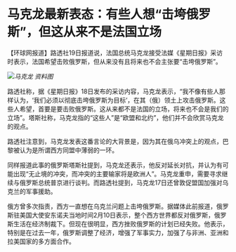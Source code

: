 # 马克龙最新表态：有些人想“击垮俄罗斯”，但这从来不是法国立场

​【环球网报道】路透社19日报道说，法国总统马克龙接受法媒《星期日报》采访时表示，法国希望击败俄罗斯，但从来没有且将来也不会主张要“击垮俄罗斯”。

![](https://inews.gtimg.com/newsapp_bt/0/15674142278/1000)_马克龙 资料图_

路透社称，据《星期日报》18日发布的采访内容，马克龙表示，“我不像有些人那样认为，‘我们必须以彻底击垮俄罗斯为目标’，在其（俄）领土上攻击俄罗斯。这些人希望，首要是要击败俄罗斯。这从来都不是法国的立场，将来也不会是我们的立场”。塔斯社称，马克龙指的“这些人”是“欧盟和北约”，他们并不会欣赏马克龙的观点。

路透社注意到，马克龙发表这番言论的大背景是，因为其在俄乌冲突上的观点，巴黎被认为是所谓西方同盟中薄弱的一环。

同样报道此事的俄罗斯塔斯社提到，马克龙还表示，他反对延长对抗，并认为有可能出现“无止境的冲突，而冲突的主要输家将是欧洲人”。马克龙重申，需要寻求继续与俄罗斯总统普京进行谈判。而路透社提到，马克龙17日还曾敦促盟国加强对乌克兰的军事援助。

俄方曾多次指责，西方一直想在乌克兰问题上击垮俄罗斯。据媒体此前报道，俄罗斯驻美国大使安东诺夫当地时间2月10日表示，整个西方世界都反对俄罗斯，俄罗斯生活在经济制裁下。但现在很明显，西方挫败俄罗斯的计划已经失败。他表示，特别是在过去一年，俄罗斯调整了经济，增强了军事实力，加强了与非洲、亚洲和拉美国家的多方面合作。

